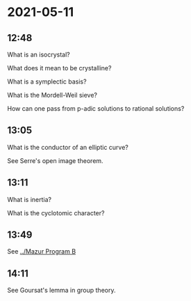 # 2021-05-11


## 12:48

What is an isocrystal?

What does it mean to be crystalline?

What is a symplectic basis?

What is the Mordell-Weil sieve?

How can one pass from p-adic solutions to rational solutions?

## 13:05

What is the conductor of an elliptic curve?

See Serre's open image theorem.

## 13:11


What is inertia?

What is the cyclotomic character?

## 13:49

See [../Mazur Program B](../Mazur%20Program%20B.md)

## 14:11


See Goursat's lemma in group theory.
